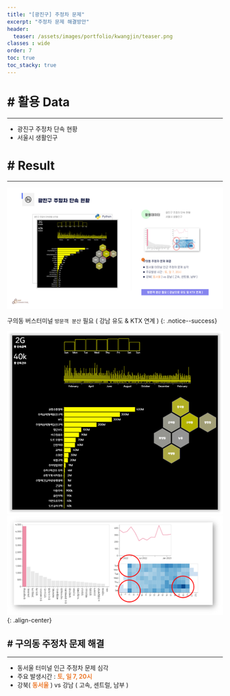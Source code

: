 ```yaml
---
title: "[광진구] 주정차 문제"
excerpt: "주정차 문제 해결방안"
header:
  teaser: /assets/images/portfolio/kwangjin/teaser.png
classes : wide
order: 7
toc: true
toc_stacky: true
---
```


# # 활용 Data
---
* 광진구 주정차 단속 현황 
* 서울시 생활인구


# # Result
---

![result](/assets/images/portfolio/kwangjin/result.png)

구의동 버스터미널 `방문객 분산` 필요 ( 강남 유도 & KTX 연계 )
{: .notice--success}

![result](/assets/images/portfolio/kwangjin/dash.png)
![result](/assets/images/portfolio/kwangjin/guee.png){: .align-center}

## # 구의동 주정차 문제 해결
---
* 동서울 터미널 인근 주정차 문제 심각
* 주요 발생시간 : **<font color = "#ED7D31">토, 일 7, 20시</font>**
* 강북( **<font color = "#ED7D31">동서울</font>** ) vs 강남 ( 고속, 센트럴, 남부 )

